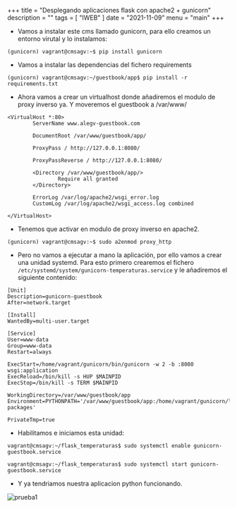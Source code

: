+++
title = "Desplegando aplicaciones flask con apache2 + gunicorn"
description = ""
tags = [
    "IWEB"
]
date = "2021-11-09"
menu = "main"
+++

* Vamos a instalar este cms llamado gunicorn, para ello creamos un entorno virutal y lo instalamos:

~~~
(gunicorn) vagrant@cmsagv:~$ pip install gunicorn
~~~

* Vamos a instalar las dependencias del fichero requirements

~~~
(gunicorn) vagrant@cmsagv:~/guestbook/app$ pip install -r requirements.txt
~~~

* Ahora vamos a crear un virtualhost donde añadiremos el modulo de proxy inverso ya. Y moveremos el guestbook a /var/www/

~~~
<VirtualHost *:80>
        ServerName www.alegv-guestbook.com

        DocumentRoot /var/www/guestbook/app/

        ProxyPass / http://127.0.0.1:8080/

        ProxyPassReverse / http://127.0.0.1:8080/

        <Directory /var/www/guestbook/app/>
                Require all granted
        </Directory>

        ErrorLog /var/log/apache2/wsgi_error.log
        CustomLog /var/log/apache2/wsgi_access.log combined

</VirtualHost>
~~~

* Tenemos que activar en modulo de proxy inverso en apache2.

~~~
(gunicorn) vagrant@cmsagv:~$ sudo a2enmod proxy_http
~~~

* Pero no vamos a ejecutar a mano la aplicación, por ello vamos a crear una unidad systemd. Para esto primero crearemos el fichero `/etc/systemd/system/gunicorn-temperaturas.service` y le añadiremos el siguiente contenido:

~~~
[Unit]
Description=gunicorn-guestbook
After=network.target

[Install]
WantedBy=multi-user.target

[Service]
User=www-data
Group=www-data
Restart=always

ExecStart=/home/vagrant/gunicorn/bin/gunicorn -w 2 -b :8080 wsgi:application
ExecReload=/bin/kill -s HUP $MAINPID
ExecStop=/bin/kill -s TERM $MAINPID

WorkingDirectory=/var/www/guestbook/app
Environment=PYTHONPATH='/var/www/guestbook/app:/home/vagrant/gunicorn/lib/python3.9/site-packages'

PrivateTmp=true
~~~

* Habilitamos e iniciamos esta unidad:

~~~
vagrant@cmsagv:~/flask_temperaturas$ sudo systemctl enable gunicorn-guestbook.service

vagrant@cmsagv:~/flask_temperaturas$ sudo systemctl start gunicorn-guestbook.service
~~~

* Y ya tendriamos nuestra aplicacion python funcionando.

![prueba1](/gunicorn/1.png)